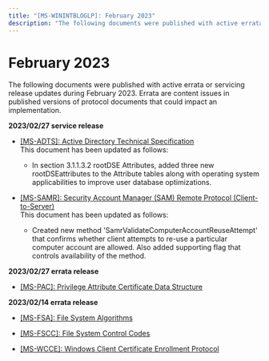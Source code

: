 ```yaml
---
title: "[MS-WININTBLOGLP]: February 2023"
description: "The following documents were published with active errata or servicing release updates during February 2023. Errata are content issues in"
---
```


# February 2023

<p>The following documents were published with active errata or
servicing release updates during February 2023. Errata are content issues in
published versions of protocol documents that could impact an implementation.</p>
<p><b>2023/02/27 service
release</b></p>
<ul><li><p><span><span><span><span>  
</span></span></span></span><span><a href="/openspecs/windows_protocols/MS-WINERRATA/fe563333-6e4f-4198-9bf5-741a523cd0d7">[MS-ADTS]:
Active Directory Technical Specification</a></span><span><span><br>
This document has been updated as follows:</span></span></p>
<ul><li><p><span><span><span>  
</span></span></span>In section 3.1.1.3.2
rootDSE Attributes, added three new rootDSEattributes to the Attribute tables
along with operating system applicabilities to improve user database
optimizations.</p>
</li></ul></li><li><p><span><span><span><span>  
</span></span></span></span><span><a href="/openspecs/windows_protocols/MS-WINERRATA/0e26f360-8a65-4cb7-b416-4a88f2ab7b69">[MS-SAMR]:
Security Account Manager (SAM) Remote Protocol (Client-to-Server)</a><br>
</span><span><span>This document has been updated as follows:</span> </span><span><span></span></span></p>
<ul><li><p><span><span><span>  
</span></span></span>Created new method
'SamrValidateComputerAccountReuseAttempt' that confirms whether client attempts
to re-use a particular computer account are allowed. Also added supporting flag
that controls availability of the method. </p>
</li></ul></li></ul><p><b>2023/02/27 errata
release</b></p>
<ul><li><p><span><span><span>  
</span></span></span><span><a href="/openspecs/windows_protocols/MS-WINERRATA/54e7d766-95ed-4e47-bae3-0904176b5958">[MS-PAC]:
Privilege Attribute Certificate Data Structure</a></span></p>
</li></ul><p><b>2023/02/14 errata
release</b></p>
<ul><li><p><span><span><span>  
</span></span></span><span><a href="/openspecs/windows_protocols/MS-WINERRATA/78a1a199-26c9-42e6-a3ac-4d3ee71dc69b">[MS-FSA]:
File System Algorithms</a></span></p>
</li><li><p><span><span><span>  
</span></span></span><span><a href="/openspecs/windows_protocols/MS-WINERRATA/47d52c31-2fa8-4992-91eb-7617117a2214">[MS-FSCC]:
File System Control Codes</a></span></p>
</li><li><p><span><span><span>  
</span></span></span><span><a href="/openspecs/windows_protocols/MS-WINERRATA/c39fd72a-da21-4b13-b329-c35d61f74a60">[MS-WCCE]:
Windows Client Certificate Enrollment Protocol</a></span></p>
</li></ul>
                